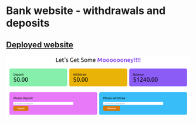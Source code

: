 # Bank website - withdrawals and deposits

## **[Deployed website](https://dg1223.github.io/javascript-basic-bank-website/)**

![banking-page](bank-function-page.png)
